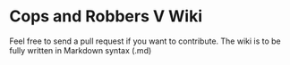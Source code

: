 # Cops and Robbers V Wiki
Feel free to send a pull request if you want to contribute.
The wiki is to be fully written in Markdown syntax (.md)
